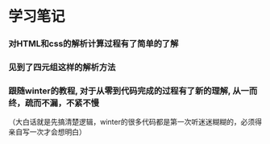 # 学习笔记

### 对HTML和css的解析计算过程有了简单的了解

### 见到了四元组这样的解析方法

### 跟随winter的教程, 对于从零到代码完成的过程有了新的理解, 从一而终，疏而不漏，不紧不慢
（大白话就是先搞清楚逻辑，winter的很多代码都是第一次听迷迷糊糊的，必须得亲自写一次才会想明白）